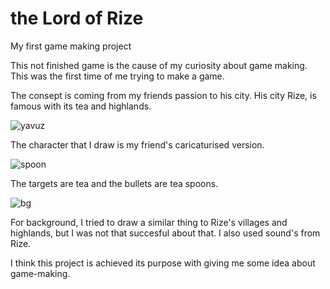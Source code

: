 # the Lord of Rize
My first game making project

This not finished game is the cause of my curiosity about game making. This was the first time of me trying to make a game.

The consept is coming from my friends passion to his city. His city Rize, is famous with its tea and highlands. 

![yavuz](https://user-images.githubusercontent.com/53571773/69493168-91bdd880-0ebc-11ea-94bf-0b61d643ae97.jpg)

The character that I draw is my friend's caricaturised version. 

![spoon](https://user-images.githubusercontent.com/53571773/69493250-96cf5780-0ebd-11ea-9b0c-c2f8b5d4614c.png)


The targets are tea and the bullets are tea spoons. 

![bg](https://user-images.githubusercontent.com/53571773/69493230-5d96e780-0ebd-11ea-9106-d75e5ef69670.png)

For background, I tried to draw a similar thing to Rize's villages and highlands, but I was not that succesful about that. I also used sound's from Rize. 

I think this project is achieved its purpose with giving me some idea about game-making. 
